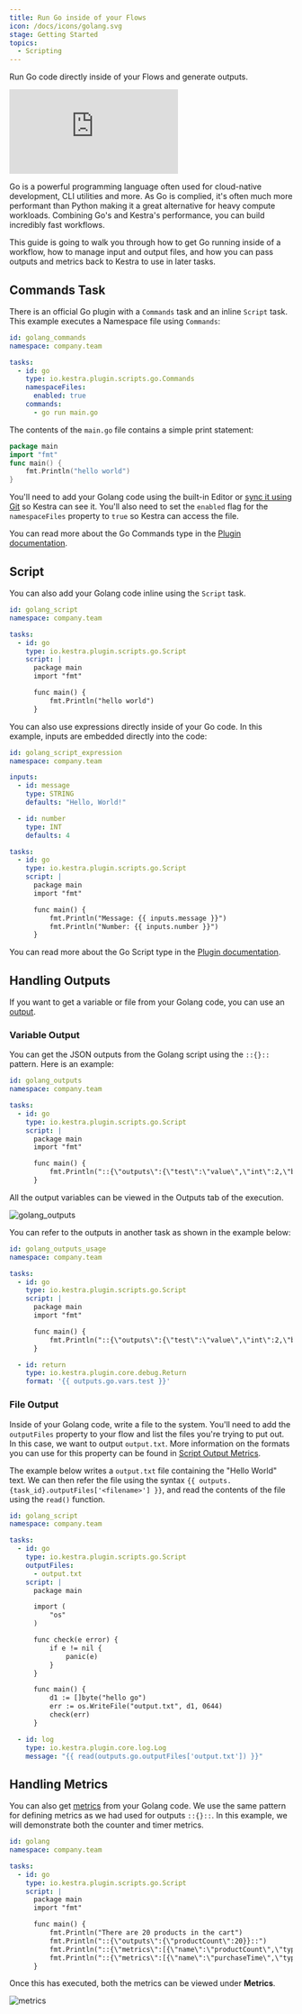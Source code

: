 ```yaml
---
title: Run Go inside of your Flows
icon: /docs/icons/golang.svg
stage: Getting Started
topics:
  - Scripting
---
```


Run Go code directly inside of your Flows and generate outputs.

<div class="video-container">
    <iframe src="https://youtube.com/embed/flGQZeP1MmA" title="YouTube video player" frameborder="0" allow="accelerometer; autoplay; clipboard-write; encrypted-media; gyroscope; picture-in-picture; web-share" referrerpolicy="strict-origin-when-cross-origin" allowfullscreen></iframe>
</div>

Go is a powerful programming language often used for cloud-native development, CLI utilities and more. As Go is complied, it's often much more performant than Python making it a great alternative for heavy compute workloads. Combining Go's and Kestra's performance, you can build incredibly fast workflows.

This guide is going to walk you through how to get Go running inside of a workflow, how to manage input and output files, and how you can pass outputs and metrics back to Kestra to use in later tasks.

## Commands Task

There is an official Go plugin with a `Commands` task and an inline `Script` task. This example executes a Namespace file using `Commands`:

```yaml
id: golang_commands
namespace: company.team

tasks:
  - id: go
    type: io.kestra.plugin.scripts.go.Commands
    namespaceFiles:
      enabled: true
    commands:
      - go run main.go
```

The contents of the `main.go` file contains a simple print statement:

```go
package main
import "fmt"
func main() {
    fmt.Println("hello world")
}
```

You'll need to add your Golang code using the built-in Editor or [sync it using Git](../version-control-cicd/04.git.md) so Kestra can see it. You'll also need to set the `enabled` flag for the `namespaceFiles` property to `true` so Kestra can access the file.

You can read more about the Go Commands type in the [Plugin documentation](/plugins/plugin-script-go/io.kestra.plugin.scripts.go.commands).

## Script

You can also add your Golang code inline using the `Script` task.

```yaml
id: golang_script
namespace: company.team

tasks:
  - id: go
    type: io.kestra.plugin.scripts.go.Script
    script: |
      package main
      import "fmt"

      func main() {
          fmt.Println("hello world")
      }
```

You can also use expressions directly inside of your Go code. In this example, inputs are embedded directly into the code:

```yaml
id: golang_script_expression
namespace: company.team

inputs:
  - id: message
    type: STRING
    defaults: "Hello, World!"

  - id: number
    type: INT
    defaults: 4

tasks:
  - id: go
    type: io.kestra.plugin.scripts.go.Script
    script: |
      package main
      import "fmt"

      func main() {
          fmt.Println("Message: {{ inputs.message }}")
          fmt.Println("Number: {{ inputs.number }}")
      }
```

You can read more about the Go Script type in the [Plugin documentation](/plugins/plugin-script-go/io.kestra.plugin.scripts.go.script).


## Handling Outputs

If you want to get a variable or file from your Golang code, you can use an [output](../04.workflow-components/06.outputs.md).

### Variable Output

You can get the JSON outputs from the Golang script using the `::{}::` pattern. Here is an example:

```yaml
id: golang_outputs
namespace: company.team

tasks:
  - id: go
    type: io.kestra.plugin.scripts.go.Script
    script: |
      package main
      import "fmt"

      func main() {
          fmt.Println("::{\"outputs\":{\"test\":\"value\",\"int\":2,\"bool\":true,\"float\":3.65}}::")
      }
```

All the output variables can be viewed in the Outputs tab of the execution.

![golang_outputs](@assets/docs/how-to-guides/golang/outputs.png)

You can refer to the outputs in another task as shown in the example below:

```yaml
id: golang_outputs_usage
namespace: company.team

tasks:
  - id: go
    type: io.kestra.plugin.scripts.go.Script
    script: |
      package main
      import "fmt"

      func main() {
          fmt.Println("::{\"outputs\":{\"test\":\"value\",\"int\":2,\"bool\":true,\"float\":3.65}}::")
      }

  - id: return
    type: io.kestra.plugin.core.debug.Return
    format: '{{ outputs.go.vars.test }}'
```

### File Output

Inside of your Golang code, write a file to the system. You'll need to add the `outputFiles` property to your flow and list the files you're trying to put out. In this case, we want to output `output.txt`. More information on the formats you can use for this property can be found in [Script Output Metrics](../16.scripts/06.outputs-metrics.md).

The example below writes a `output.txt` file containing the "Hello World" text. We can then refer the file using the syntax `{{ outputs.{task_id}.outputFiles['<filename>'] }}`, and read the contents of the file using the `read()` function.

```yaml
id: golang_script
namespace: company.team

tasks:
  - id: go
    type: io.kestra.plugin.scripts.go.Script
    outputFiles:
      - output.txt
    script: |
      package main

      import (
          "os"
      )

      func check(e error) {
          if e != nil {
              panic(e)
          }
      }

      func main() {
          d1 := []byte("hello go")
          err := os.WriteFile("output.txt", d1, 0644)
          check(err)
      }

  - id: log
    type: io.kestra.plugin.core.log.Log
    message: "{{ read(outputs.go.outputFiles['output.txt']) }}"
```

## Handling Metrics

You can also get [metrics](../16.scripts/06.outputs-metrics.md#outputs-and-metrics-in-script-and-commands-tasks) from your Golang code. We use the same pattern for defining metrics as we had used for outputs `::{}::`. In this example, we will demonstrate both the counter and timer metrics.

```yaml
id: golang
namespace: company.team

tasks:
  - id: go
    type: io.kestra.plugin.scripts.go.Script
    script: |
      package main
      import "fmt"

      func main() {
          fmt.Println("There are 20 products in the cart")
          fmt.Println("::{\"outputs\":{\"productCount\":20}}::")
          fmt.Println("::{\"metrics\":[{\"name\":\"productCount\",\"type\":\"counter\",\"value\":20}]}::")
          fmt.Println("::{\"metrics\":[{\"name\":\"purchaseTime\",\"type\":\"timer\",\"value\":32.44}]}::")
      }
```

Once this has executed, both the metrics can be viewed under **Metrics**.

![metrics](@assets/docs/how-to-guides/golang/metrics.png)
